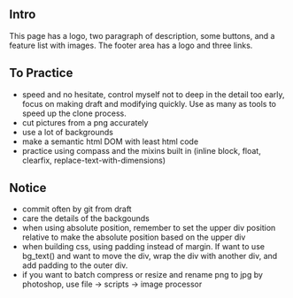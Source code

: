 ## Intro
This page has a logo, two paragraph of description, some buttons, and a feature list with images. The footer area has a logo and three links.

## To Practice
- speed and no hesitate, control myself not to deep in the detail too early, focus on making draft and modifying quickly. Use as many as tools to speed up the clone process.
- cut pictures from a png accurately
- use a lot of backgrounds
- make a semantic html DOM with least html code
- practice using compass and the mixins built in (inline block, float, clearfix, replace-text-with-dimensions)

## Notice
- commit often by git from draft
- care the details of the backgounds
- when using absolute position, remember to set the upper div position relative to make the absolute position based on the upper div
- when building css, using padding instead of margin. If want to use bg_text() and want to move the div, wrap the div with another div, and add padding to the outer div.
- if you want to batch compress or resize and rename png to jpg by photoshop, use file -> scripts -> image processor